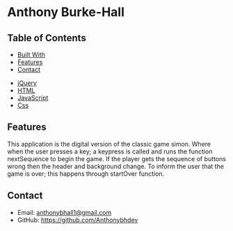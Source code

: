 

<h1 text-align="center">Anthony Burke-Hall</h1>



## Table of Contents


  - [Built With](#built-with)
- [Features](#features)
- [Contact](#contact)



<!-- Built with -->

- [jQuery](https://jquery.com/)
- [HTML](https://www.w3schools.com/html/)
- [JavaScript](https://developer.mozilla.org/en-US/docs/Web/JavaScript)
- [Css](https://www.w3schools.com/css/)

## Features

<!-- Application Overview -->

This application is the digital version of the classic game simon. Where when the user presses a key; a keypress is called and runs the function nextSequence to begin the game. If the player gets the sequence of buttons wrong then the header and background change. To inform the user that the game is over; this happens through startOver function. 



## Contact

- Email: anthonybhall1@gmail.com
- GitHub: https://github.com/Anthonybhdev
